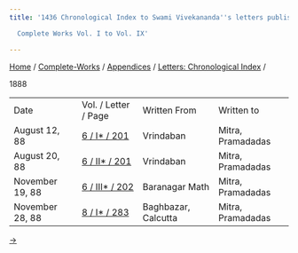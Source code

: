 ```yaml
---
title: '1436 Chronological Index to Swami Vivekananda''s letters published in the

  Complete Works Vol. I to Vol. IX'

---
```

[Home](../../../index.htm) / [Complete-Works](../../complete_works.htm)
/ [Appendices](../appendices_contents.htm) / [Letters: Chronological
Index](chronological_letters_contents.htm) /



1888

<div class="center">

|                 |                                                                      |                     |                   |
|-----------------|----------------------------------------------------------------------|---------------------|-------------------|
| Date            | Vol. / Letter / Page                                                 | Written From        | Written to        |
| August 12, 88   | [6 / I\* / 201](../../volume_6/epistles_second_series/001_sir.htm)   | Vrindaban           | Mitra, Pramadadas |
| August 20, 88   | [6 / II\* / 201](../../volume_6/epistles_second_series/002_sir.htm)  | Vrindaban           | Mitra, Pramadadas |
| November 19, 88 | [6 / III\* / 202](../../volume_6/epistles_second_series/003_sir.htm) | Baranagar Math      | Mitra, Pramadadas |
| November 28, 88 | [8 / I\* / 283](../../volume_8/epistles_fourth_series/001_sir.htm)   | Baghbazar, Calcutta | Mitra, Pramadadas |

[→](1889.htm)